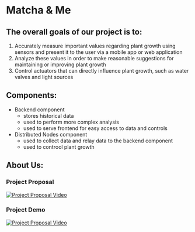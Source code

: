 # Matcha & Me

## The overall goals of our project is to:
1. Accurately measure important values regarding plant growth using sensors and present it to the user via a mobile app or web application 
2. Analyze these values in order to make reasonable suggestions for maintaining or improving plant growth
3. Control actuators that can directly influence plant growth, such as water valves and light sources

## Components:
- Backend component
  - stores historical data
  - used to perform more complex analysis
  - used to serve frontend for easy access to data and controls
- Distributed Nodes component
  - used to collect data and relay data to the backend component
  - used to controol plant growth

## About Us:
### Project Proposal
[![Project Proposal Video](https://img.youtube.com/vi/GTM4FukWBOQ/0.jpg)](https://youtu.be/GTM4FukWBOQ)

### Project Demo
[![Project Proposal Video](https://img.youtube.com/vi/GTM4FukWBOQ/0.jpg)](https://youtu.be/GTM4FukWBOQ)